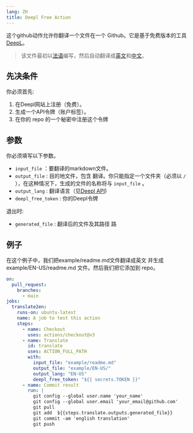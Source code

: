 ```yaml
---
lang: ZH
title: Deepl Free Action
---
```


这个github动作允许你翻译一个文件在一个 Github。它是基于免费版本的工具[DeepL](https://www.deepl.com)。

> 该文件最初以[法语](/FR/)编写，然后自动翻译成[英文](/EN-US/)和[中文](/ZH/)。

## 先决条件

你必须首先:

1.  在Deepl网站上注册（免费）。
2.  生成一个API令牌（账户标签）。
3.  在你的 repo 的一个秘密中注册这个令牌

## 参数

你必须填写以下参数。

-   `input_file` ：要翻译的markdown文件。
-   `output_file` : 目的地文件，包含 翻译。你只能指定一个文件夹（必须以 `/` ），在这种情况下，生成的文件的名称将与 `input_file` 。
-   `output_lang` : 翻译语言（见[Deepl API](https://www.deepl.com/fr/docs-api/translating-documents/uploading/))
-   `deepl_free_token` : 你的Deepl令牌

退出时:

-   `generated_file` : 翻译后的文件及其路径 路

## 例子

在这个例子中，我们把example/readme.md文件翻译成英文 并生成 example/EN-US/readme.md 文件。然后我们把它添加到 repo。

``` yaml
on:
  pull_request:
    branches:
      - main
jobs:
  translate2en:
    runs-on: ubuntu-latest
    name: A job to test this action
    steps:
      - name: Checkout
        uses: actions/checkout@v3
      - name: Translate
        id: translate
        uses: ACTION_FULL_PATH
        with:
          input_file: "example/readme.md"
          output_file: "example/EN-US/"
          output_lang: "EN-US"
          deepl_free_token: "${{ secrets.TOKEN }}"
      - name: Commit result
        run: |
          git config --global user.name 'your_name'
          git config --global user.email 'your_email@github.com'
          git pull
          git add  ${{steps.translate.outputs.generated_file}}
          git commit -am 'english translation'
          git push
```
